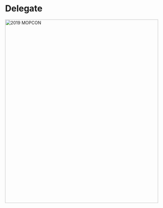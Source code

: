 # Delegate

<img src="https://github.com/Wuchiwei/iOS/blob/master/Delegate/images/2019_mopcon.gif" alt="2019 MOPCON" width="500" height="600">
